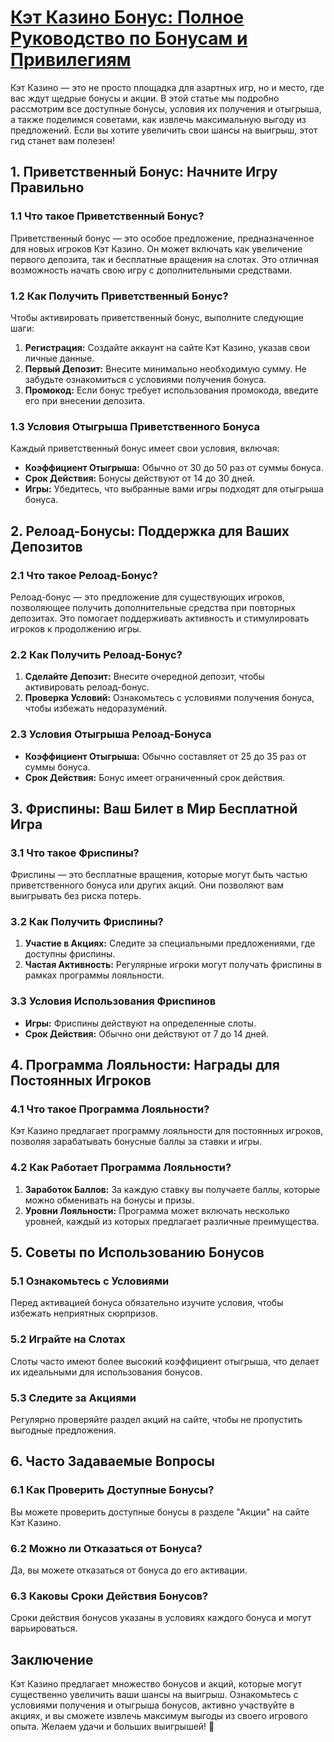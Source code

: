 # [Кэт Казино Бонус: Полное Руководство по Бонусам и Привилегиям](https://catchthecatthree.com/d1bfb4f94)

Кэт Казино — это не просто площадка для азартных игр, но и место, где вас ждут щедрые бонусы и акции. В этой статье мы подробно рассмотрим все доступные бонусы, условия их получения и отыгрыша, а также поделимся советами, как извлечь максимальную выгоду из предложений. Если вы хотите увеличить свои шансы на выигрыш, этот гид станет вам полезен!

## 1. Приветственный Бонус: Начните Игру Правильно

### 1.1 Что такое Приветственный Бонус?

Приветственный бонус — это особое предложение, предназначенное для новых игроков Кэт Казино. Он может включать как увеличение первого депозита, так и бесплатные вращения на слотах. Это отличная возможность начать свою игру с дополнительными средствами.

### 1.2 Как Получить Приветственный Бонус?

Чтобы активировать приветственный бонус, выполните следующие шаги:

1. **Регистрация:** Создайте аккаунт на сайте Кэт Казино, указав свои личные данные.
2. **Первый Депозит:** Внесите минимально необходимую сумму. Не забудьте ознакомиться с условиями получения бонуса.
3. **Промокод:** Если бонус требует использования промокода, введите его при внесении депозита.

### 1.3 Условия Отыгрыша Приветственного Бонуса

Каждый приветственный бонус имеет свои условия, включая:

* **Коэффициент Отыгрыша:** Обычно от 30 до 50 раз от суммы бонуса.
* **Срок Действия:** Бонусы действуют от 14 до 30 дней.
* **Игры:** Убедитесь, что выбранные вами игры подходят для отыгрыша бонуса.

## 2. Релоад-Бонусы: Поддержка для Ваших Депозитов

### 2.1 Что такое Релоад-Бонус?

Релоад-бонус — это предложение для существующих игроков, позволяющее получить дополнительные средства при повторных депозитах. Это помогает поддерживать активность и стимулировать игроков к продолжению игры.

### 2.2 Как Получить Релоад-Бонус?

1. **Сделайте Депозит:** Внесите очередной депозит, чтобы активировать релоад-бонус.
2. **Проверка Условий:** Ознакомьтесь с условиями получения бонуса, чтобы избежать недоразумений.

### 2.3 Условия Отыгрыша Релоад-Бонуса

* **Коэффициент Отыгрыша:** Обычно составляет от 25 до 35 раз от суммы бонуса.
* **Срок Действия:** Бонус имеет ограниченный срок действия.

## 3. Фриспины: Ваш Билет в Мир Бесплатной Игра

### 3.1 Что такое Фриспины?

Фриспины — это бесплатные вращения, которые могут быть частью приветственного бонуса или других акций. Они позволяют вам выигрывать без риска потерь.

### 3.2 Как Получить Фриспины?

1. **Участие в Акциях:** Следите за специальными предложениями, где доступны фриспины.
2. **Частая Активность:** Регулярные игроки могут получать фриспины в рамках программы лояльности.

### 3.3 Условия Использования Фриспинов

* **Игры:** Фриспины действуют на определенные слоты.
* **Срок Действия:** Обычно они действуют от 7 до 14 дней.

## 4. Программа Лояльности: Награды для Постоянных Игроков

### 4.1 Что такое Программа Лояльности?

Кэт Казино предлагает программу лояльности для постоянных игроков, позволяя зарабатывать бонусные баллы за ставки и игры.

### 4.2 Как Работает Программа Лояльности?

1. **Заработок Баллов:** За каждую ставку вы получаете баллы, которые можно обменивать на бонусы и призы.
2. **Уровни Лояльности:** Программа может включать несколько уровней, каждый из которых предлагает различные преимущества.

## 5. Советы по Использованию Бонусов

### 5.1 Ознакомьтесь с Условиями

Перед активацией бонуса обязательно изучите условия, чтобы избежать неприятных сюрпризов.

### 5.2 Играйте на Слотах

Слоты часто имеют более высокий коэффициент отыгрыша, что делает их идеальными для использования бонусов.

### 5.3 Следите за Акциями

Регулярно проверяйте раздел акций на сайте, чтобы не пропустить выгодные предложения.

## 6. Часто Задаваемые Вопросы

### 6.1 Как Проверить Доступные Бонусы?

Вы можете проверить доступные бонусы в разделе "Акции" на сайте Кэт Казино.

### 6.2 Можно ли Отказаться от Бонуса?

Да, вы можете отказаться от бонуса до его активации.

### 6.3 Каковы Сроки Действия Бонусов?

Сроки действия бонусов указаны в условиях каждого бонуса и могут варьироваться.

## Заключение

Кэт Казино предлагает множество бонусов и акций, которые могут существенно увеличить ваши шансы на выигрыш. Ознакомьтесь с условиями получения и отыгрыша бонусов, активно участвуйте в акциях, и вы сможете извлечь максимум выгоды из своего игрового опыта. Желаем удачи и больших выигрышей! 🎊
